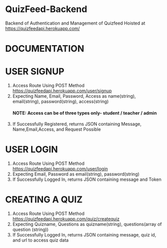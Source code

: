 # QuizFeed-Backend
Backend of Authentication and Management of Quizfeed
Hoisted at https://quizfeedapi.herokuapp.com/

# DOCUMENTATION

# USER SIGNUP
1. Access Route Using POST Method https://quizfeedapi.herokuapp.com/user/signup 
2. Expecting Name, Email, Password, Access as name(string), email(string), password(string), access(string)
   #### NOTE: Access can be of three types only- student / teacher / admin
4. If Successfully Registered, returns JSON containing Message, Name,Email,Access, and Request Possible

# USER LOGIN
1. Access Route Using POST Method https://quizfeedapi.herokuapp.com/user/login
2. Expecting Email, Password as email(string), password(string)
3. If Successfully Logged In, returns JSON containing message and Token

# CREATING A QUIZ
1. Access Route Using POST Method https://quizfeedapi.herokuapp.com/quiz/createquiz
2. Expecting Quizname, Questions as quizname(string), questions(array of question (string))
3. If Successfully Logged In, returns JSON containing message, quiz id, and url to access quiz data
